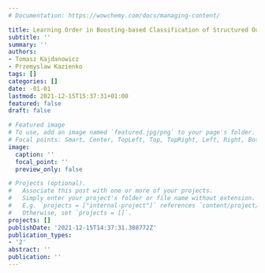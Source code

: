 ```yaml
---
# Documentation: https://wowchemy.com/docs/managing-content/

title: Learning Order in Boosting-based Classification of Structured Output Elements
subtitle: ''
summary: ''
authors:
- Tomasz Kajdanowicz
- Przemyslaw Kazienko
tags: []
categories: []
date: -01-01
lastmod: 2021-12-15T15:37:31+01:00
featured: false
draft: false

# Featured image
# To use, add an image named `featured.jpg/png` to your page's folder.
# Focal points: Smart, Center, TopLeft, Top, TopRight, Left, Right, BottomLeft, Bottom, BottomRight.
image:
  caption: ''
  focal_point: ''
  preview_only: false

# Projects (optional).
#   Associate this post with one or more of your projects.
#   Simply enter your project's folder or file name without extension.
#   E.g. `projects = ["internal-project"]` references `content/project/deep-learning/index.md`.
#   Otherwise, set `projects = []`.
projects: []
publishDate: '2021-12-15T14:37:31.388772Z'
publication_types:
- '2'
abstract: ''
publication: ''
---
```

